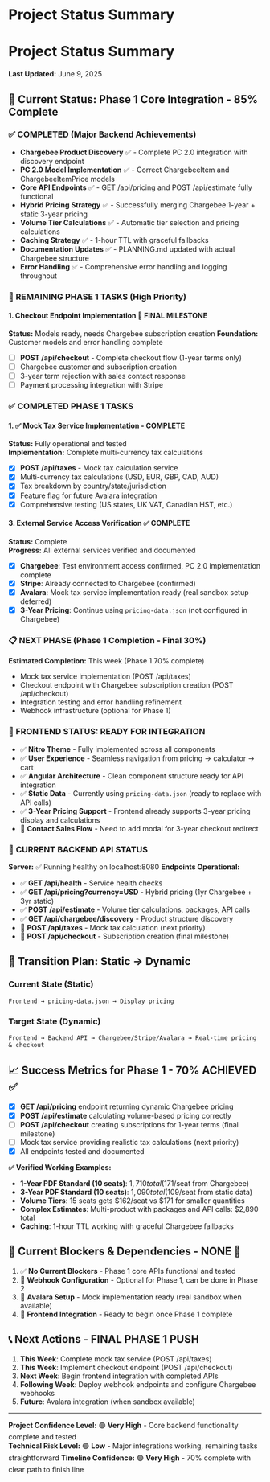 # Project Status Summary
# Project Status Summary
**Last Updated:** June 9, 2025

## 🎯 Current Status: **Phase 1 Core Integration - 85% Complete**

### ✅ COMPLETED (Major Backend Achievements)
- **Chargebee Product Discovery** ✅ - Complete PC 2.0 integration with discovery endpoint  
- **PC 2.0 Model Implementation** ✅ - Correct ChargebeeItem and ChargebeeItemPrice models
- **Core API Endpoints** ✅ - GET /api/pricing and POST /api/estimate fully functional
- **Hybrid Pricing Strategy** ✅ - Successfully merging Chargebee 1-year + static 3-year pricing
- **Volume Tier Calculations** ✅ - Automatic tier selection and pricing calculations
- **Caching Strategy** ✅ - 1-hour TTL with graceful fallbacks
- **Documentation Updates** ✅ - PLANNING.md updated with actual Chargebee structure
- **Error Handling** ✅ - Comprehensive error handling and logging throughout

### 🚨 REMAINING PHASE 1 TASKS (High Priority)

#### 1. Checkout Endpoint Implementation 🔄 **FINAL MILESTONE**
**Status:** Models ready, needs Chargebee subscription creation
**Foundation:** Customer models and error handling complete
- [ ] **POST /api/checkout** - Complete checkout flow (1-year terms only)
- [ ] Chargebee customer and subscription creation
- [ ] 3-year term rejection with sales contact response
- [ ] Payment processing integration with Stripe

### ✅ COMPLETED PHASE 1 TASKS

#### 1. ✅ **Mock Tax Service Implementation - COMPLETE**
**Status:** Fully operational and tested  
**Implementation:** Complete multi-currency tax calculations
- [x] **POST /api/taxes** - Mock tax calculation service
- [x] Multi-currency tax calculations (USD, EUR, GBP, CAD, AUD)
- [x] Tax breakdown by country/state/jurisdiction
- [x] Feature flag for future Avalara integration
- [x] Comprehensive testing (US states, UK VAT, Canadian HST, etc.)

#### 3. External Service Access Verification ✅ **COMPLETE**  
**Status:** Complete  
**Progress:** All external services verified and documented
- [x] **Chargebee**: Test environment access confirmed, PC 2.0 implementation complete
- [x] **Stripe**: Already connected to Chargebee (confirmed)
- [x] **Avalara**: Mock tax service implementation ready (real sandbox setup deferred)
- [x] **3-Year Pricing**: Continue using `pricing-data.json` (not configured in Chargebee)

### 📋 NEXT PHASE (Phase 1 Completion - Final 30%)
**Estimated Completion:** This week (Phase 1 70% complete)
- Mock tax service implementation (POST /api/taxes)
- Checkout endpoint with Chargebee subscription creation (POST /api/checkout)  
- Integration testing and error handling refinement
- Webhook infrastructure (optional for Phase 1)

### 🎨 FRONTEND STATUS: **READY FOR INTEGRATION**
- ✅ **Nitro Theme** - Fully implemented across all components
- ✅ **User Experience** - Seamless navigation from pricing → calculator → cart
- ✅ **Angular Architecture** - Clean component structure ready for API integration
- ✅ **Static Data** - Currently using `pricing-data.json` (ready to replace with API calls)
- ✅ **3-Year Pricing Support** - Frontend already supports 3-year pricing display and calculations
- 🔄 **Contact Sales Flow** - Need to add modal for 3-year checkout redirect

### 🔄 **CURRENT BACKEND API STATUS**
**Server:** ✅ Running healthy on localhost:8080
**Endpoints Operational:**
- ✅ **GET /api/health** - Service health checks
- ✅ **GET /api/pricing?currency=USD** - Hybrid pricing (1yr Chargebee + 3yr static)
- ✅ **POST /api/estimate** - Volume tier calculations, packages, API calls
- ✅ **GET /api/chargebee/discovery** - Product structure discovery
- 🔄 **POST /api/taxes** - Mock tax calculation (next priority)
- 🔄 **POST /api/checkout** - Subscription creation (final milestone)

## 🔄 Transition Plan: Static → Dynamic

### Current State (Static)
```
Frontend → pricing-data.json → Display pricing
```

### Target State (Dynamic)
```
Frontend → Backend API → Chargebee/Stripe/Avalara → Real-time pricing & checkout
```

## 📈 Success Metrics for Phase 1 - **70% ACHIEVED** ✅
- [x] **GET /api/pricing** endpoint returning dynamic Chargebee pricing
- [x] **POST /api/estimate** calculating volume-based pricing correctly  
- [ ] **POST /api/checkout** creating subscriptions for 1-year terms (final milestone)
- [ ] Mock tax service providing realistic tax calculations (next priority)
- [x] All endpoints tested and documented

**✅ Verified Working Examples:**
- **1-Year PDF Standard (10 seats)**: $1,710 total ($171/seat from Chargebee)
- **3-Year PDF Standard (10 seats)**: $1,090 total ($109/seat from static data)
- **Volume Tiers**: 15 seats gets $162/seat vs $171 for smaller quantities
- **Complex Estimates**: Multi-product with packages and API calls: $2,890 total
- **Caching**: 1-hour TTL working with graceful Chargebee fallbacks

## 🚧 Current Blockers & Dependencies - **NONE** 🎉
1. ✅ **No Current Blockers** - Phase 1 core APIs functional and tested
2. 🔄 **Webhook Configuration** - Optional for Phase 1, can be done in Phase 2
3. 🔄 **Avalara Setup** - Mock implementation ready (real sandbox when available)  
4. 🔄 **Frontend Integration** - Ready to begin once Phase 1 complete

## 📞 Next Actions - **FINAL PHASE 1 PUSH**
1. **This Week**: Complete mock tax service (POST /api/taxes)
2. **This Week**: Implement checkout endpoint (POST /api/checkout)
3. **Next Week**: Begin frontend integration with completed APIs
4. **Following Week**: Deploy webhook endpoints and configure Chargebee webhooks  
5. **Future**: Avalara integration (when sandbox available)

---
**Project Confidence Level:** 🟢 **Very High** - Core backend functionality complete and tested  
**Technical Risk Level:** 🟢 **Low** - Major integrations working, remaining tasks straightforward
**Timeline Confidence:** 🟢 **Very High** - 70% complete with clear path to finish line
